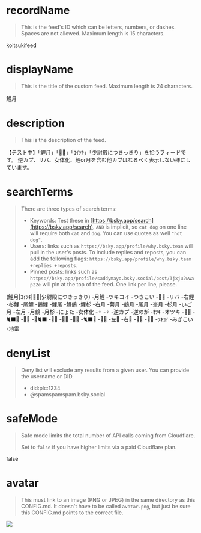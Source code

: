 
# recordName

> This is the feed's ID which can be letters, numbers, or dashes. Spaces are not allowed. Maximum length is 15 characters.

koitsukifeed

# displayName

> This is the title of the custom feed. Maximum length is 24 characters.

鯉月

# description

> This is the description of the feed.

【テスト中】「鯉月」「🎏🌙」「ｺｲﾂｷ」「少尉殿につきっきり」を拾うフィードです。
逆カプ、リバ、女体化、鯉or月を含む他カプはなるべく表示しない様にしています。

# searchTerms

> There are three types of search terms:
>
> - Keywords: Test these in [https://bsky.app/search](https://bsky.app/search). `AND` is implicit, so `cat dog` on one line will require both `cat` and `dog`. You can use quotes as well `"hot dog"`.
> - Users: links such as `https://bsky.app/profile/why.bsky.team` will pull in the user's posts. To include replies and reposts, you can add the following flags: `https://bsky.app/profile/why.bsky.team +replies +reposts`.
> - Pinned posts: links such as `https://bsky.app/profile/saddymayo.bsky.social/post/3jxju2wwap22e` will pin at the top of the feed. One link per line, please.

(鯉月|ｺｲﾂｷ|🎏🌙|少尉殿につきっきり) -月鯉 -ツキコイ -つきこい -🌙🎏 -リバ -右鯉 -杉鯉 -尾鯉 -鶴鯉 -鯉尾 -鯉鶴 -鯉杉 -右月 -菊月 -鶴月 -尾月 -杢月 -杉月 -いご月 -左月 -月鶴 -月杉 -にょた -女体化 -♀︎︎ -︎︎♀ -逆カプ -逆のが -ｵﾂｷ -オツキ -🌲🎏 -🐈‍⬛🎏 -🍡🎏 -🎏🐈‍⬛ -🎏🍡 -🎏🌲 -🍡🌙 -🐈‍⬛🌙 -🌲🌙 -左🌙 -右🎏 -🌙🍡 -🌙🌲 -ﾂｷｺｲ -みぎこい -地雷

# denyList

> Deny list will exclude any results from a given user. You can provide the username or DID.
>
> - did:plc:1234
> - @spamspamspam.bsky.social

# safeMode

> Safe mode limits the total number of API calls coming from Cloudflare.
>
> Set to `false` if you have higher limits via a paid Cloudflare plan.

false

# avatar

> This must link to an image (PNG or JPEG) in the same directory as this CONFIG.md. It doesn't have to be called `avatar.png`, but just be sure this CONFIG.md points to the correct file.

![](avatar.png)
